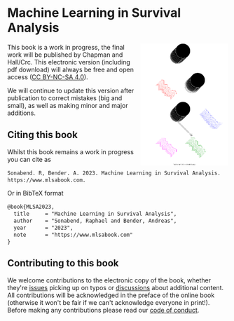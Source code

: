 # Machine Learning in Survival Analysis

<img src="book/Figures/cover_inverse.svg" align="right" width = "200" />

This book is a work in progress, the final work will be published by Chapman and Hall/Crc.
This electronic version (including pdf download) will always be free and open access ([CC BY-NC-SA 4.0](https://creativecommons.org/licenses/by-nc-sa/4.0/)).

We will continue to update this version after publication to correct mistakes (big and small), as well as making minor and major additions.

## Citing this book

Whilst this book remains a work in progress you can cite as

```
Sonabend. R, Bender. A. 2023. Machine Learning in Survival Analysis.
https://www.mlsabook.com.
```

Or in BibTeX format

```
@book{MLSA2023,
  title     = "Machine Learning in Survival Analysis",
  author    = "Sonabend, Raphael and Bender, Andreas",
  year      = "2023",
  note      = "https://www.mlsabook.com"
}
```

## Contributing to this book

We welcome contributions to the electronic copy of the book, whether they're [issues](https://github.com/mlsa-book/MLSA/issues) picking up on typos or [discussions](https://github.com/mlsa-book/MLSA/discussions) about additional content.
All contributions will be acknowledged in the preface of the online book (otherwise it won't be fair if we can't acknowledge everyone in print!).
Before making any contributions please read our [code of conduct](https://github.com/mlsa-book/MLSA?tab=coc-ov-file#readme).
